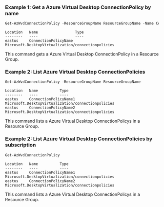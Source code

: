 ### Example 1: Get a Azure Virtual Desktop ConnectionPolicy by name

```powershell
Get-AzWvdConnectionPolicy -ResourceGroupName ResourceGroupName -Name ConnectionPolicyName
```

```output
Location   Name                 Type
--------   ----                 ----
eastus     ConnectionPolicyName Microsoft.DesktopVirtualization/connectionpolicies
```

This command gets a Azure Virtual Desktop ConnectionPolicy in a Resource Group.

### Example 2: List Azure Virtual Desktop ConnectionPolicies

```powershell
Get-AzWvdConnectionPolicy -ResourceGroupName ResourceGroupName
```

```output
Location   Name          Type
--------   ----          ----
eastus     ConnectionPolicyName1 Microsoft.DesktopVirtualization/connectionpolicies
eastus     ConnectionPolicyName2 Microsoft.DesktopVirtualization/connectionpolicies
```

This command lists a Azure Virtual Desktop ConnectionPolicys in a Resource Group.

### Example 2: List Azure Virtual Desktop ConnectionPolicies by subscription

```powershell
Get-AzWvdConnectionPolicy 
```

```output
Location   Name          Type
--------   ----          ----
eastus     ConnectionPolicyName1 Microsoft.DesktopVirtualization/connectionpolicies
eastus     ConnectionPolicyName2 Microsoft.DesktopVirtualization/connectionpolicies
```

This command lists a Azure Virtual Desktop ConnectionPolicys in a Resource Group.

